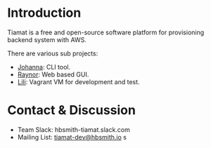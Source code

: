 # Introduction

Tiamat is a free and open-source software platform for provisioning backend system with AWS.

There are various sub projects:
- [Johanna](https://github.com/HardBoiledSmith/johanna): CLI tool.
- [Raynor](https://github.com/HardBoiledSmith/raynor): Web based GUI.
- [Lili](https://github.com/HardBoiledSmith/lili): Vagrant VM for development and test.

# Contact & Discussion

- Team Slack: hbsmith-tiamat.slack.com
- Mailing List: tiamat-dev@hbsmith.io
s